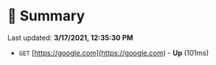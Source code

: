 # 📖 Summary
Last updated: **3/17/2021, 12:35:30 PM**

- `GET` [https://google.com](https://google.com) - **Up** (101ms)
